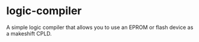 # logic-compiler
A simple logic compiler that allows you to use an EPROM or flash device as a makeshift CPLD.
